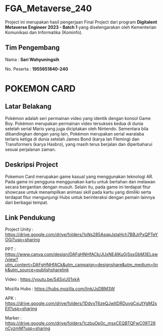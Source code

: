 # FGA_Metaverse_240
Project ini merupakan hasil pengerjaan Final Project dari program **Digitalent Metaverse Engineer 2023 - Batch 1** yang diselengarakan oleh Kementerian Komunikasi dan Informatika (Kominfo). 

## Tim Pengembang
Nama : **Sari Wahyuningsih**

No. Peserta : **1955651840-240**

# POKEMON CARD
## Latar Belakang
Pokémon adalah seri permainan video yang identik dengan konsol Game Boy. Pokémon merupakan permainan video tersukses kedua di dunia setelah serial Mario yang juga diciptakan oleh Nintendo. Sementara bila dibandingkan dengan yang lain, Pokémon merupakan serial waralaba terlaris ketiga di dunia setelah James Bond (karya Ian Fleming) dan Transformers (karya Hasbro), yang masih terus berjalan dan diperbaharui sesuai perjalanan zaman.

## Deskripsi Project
Pokemon Card merupakan game kasual yang menggunakan teknologi AR. Pada game ini pengguna menggunakan kartu untuk bertahan dan melawan secara bergantian dengan musuh. Selain itu, pada game ini terdapat fitur showcase untuk menampilkan animasi skill pada kartu yang dimiliki serta terdapat fitur mengunjungi Hubs untuk berinteraksi dengan pemain lainnya dari berbagai tempat.

## Link Pendukung
Project Unity : https://drive.google.com/drive/folders/1oNs285AsqpJstaHch7BBJrPxQPTeYOGj?usp=sharing

PPT : https://www.canva.com/design/DAFgHNHfACk/JUxNE4lKuGjSssGbM3ELqw/view?utm_content=DAFgHNHfACk&utm_campaign=designshare&utm_medium=link&utm_source=publishsharelink

Video : https://youtu.be/S4SxlJ01xkA

Mozilla Hubs : https://hubs.mozilla.com/link/JsDBM3W

APK : https://drive.google.com/drive/folders/1DdvxT6zeQJwItDRDuygCxiJtYgM2sElI?usp=sharing

Marker : https://drive.google.com/drive/folders/1czbuOp0c_msxCEQBTQFwC09T28nCyzmM?usp=sharing

